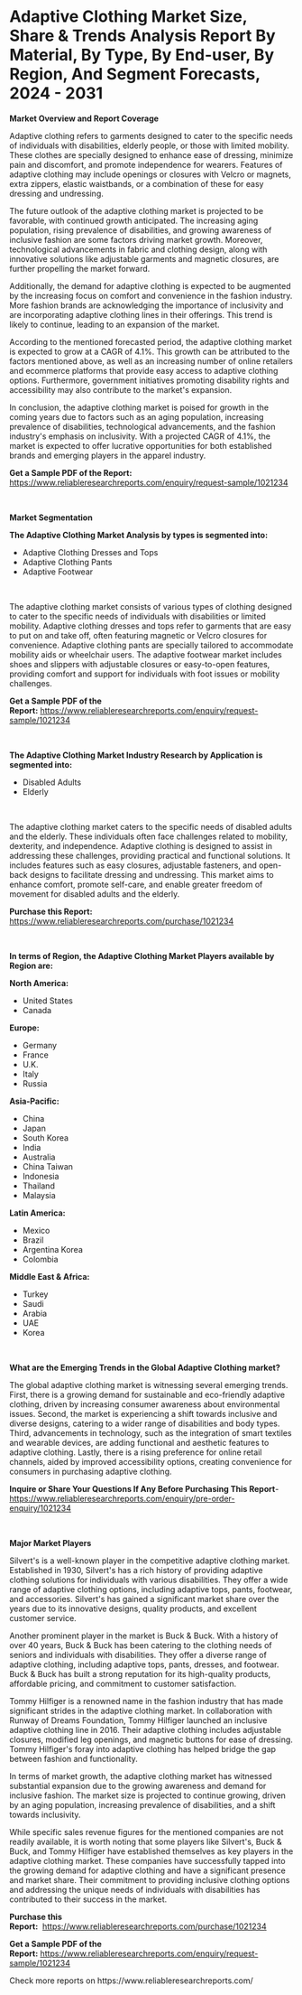 <p><h1>Adaptive Clothing Market Size, Share & Trends Analysis Report By Material, By Type, By End-user, By Region, And Segment Forecasts, 2024 - 2031</h1></p><p><strong>Market Overview and Report Coverage</strong></p>
<p><p>Adaptive clothing refers to garments designed to cater to the specific needs of individuals with disabilities, elderly people, or those with limited mobility. These clothes are specially designed to enhance ease of dressing, minimize pain and discomfort, and promote independence for wearers. Features of adaptive clothing may include openings or closures with Velcro or magnets, extra zippers, elastic waistbands, or a combination of these for easy dressing and undressing.</p><p>The future outlook of the adaptive clothing market is projected to be favorable, with continued growth anticipated. The increasing aging population, rising prevalence of disabilities, and growing awareness of inclusive fashion are some factors driving market growth. Moreover, technological advancements in fabric and clothing design, along with innovative solutions like adjustable garments and magnetic closures, are further propelling the market forward.</p><p>Additionally, the demand for adaptive clothing is expected to be augmented by the increasing focus on comfort and convenience in the fashion industry. More fashion brands are acknowledging the importance of inclusivity and are incorporating adaptive clothing lines in their offerings. This trend is likely to continue, leading to an expansion of the market.</p><p>According to the mentioned forecasted period, the adaptive clothing market is expected to grow at a CAGR of 4.1%. This growth can be attributed to the factors mentioned above, as well as an increasing number of online retailers and ecommerce platforms that provide easy access to adaptive clothing options. Furthermore, government initiatives promoting disability rights and accessibility may also contribute to the market's expansion.</p><p>In conclusion, the adaptive clothing market is poised for growth in the coming years due to factors such as an aging population, increasing prevalence of disabilities, technological advancements, and the fashion industry's emphasis on inclusivity. With a projected CAGR of 4.1%, the market is expected to offer lucrative opportunities for both established brands and emerging players in the apparel industry.</p></p>
<p><strong>Get a Sample PDF of the Report:</strong> <a href="https://www.reliableresearchreports.com/enquiry/request-sample/1021234">https://www.reliableresearchreports.com/enquiry/request-sample/1021234</a></p>
<p>&nbsp;</p>
<p><strong>Market Segmentation</strong></p>
<p><strong>The Adaptive Clothing Market Analysis by types is segmented into:</strong></p>
<p><ul><li>Adaptive Clothing Dresses and Tops</li><li>Adaptive Clothing Pants</li><li>Adaptive Footwear</li></ul></p>
<p>&nbsp;</p>
<p><p>The adaptive clothing market consists of various types of clothing designed to cater to the specific needs of individuals with disabilities or limited mobility. Adaptive clothing dresses and tops refer to garments that are easy to put on and take off, often featuring magnetic or Velcro closures for convenience. Adaptive clothing pants are specially tailored to accommodate mobility aids or wheelchair users. The adaptive footwear market includes shoes and slippers with adjustable closures or easy-to-open features, providing comfort and support for individuals with foot issues or mobility challenges.</p></p>
<p><strong>Get a Sample PDF of the Report:</strong>&nbsp;<a href="https://www.reliableresearchreports.com/enquiry/request-sample/1021234">https://www.reliableresearchreports.com/enquiry/request-sample/1021234</a></p>
<p>&nbsp;</p>
<p><strong>The Adaptive Clothing Market Industry Research by Application is segmented into:</strong></p>
<p><ul><li>Disabled Adults</li><li>Elderly</li></ul></p>
<p>&nbsp;</p>
<p><p>The adaptive clothing market caters to the specific needs of disabled adults and the elderly. These individuals often face challenges related to mobility, dexterity, and independence. Adaptive clothing is designed to assist in addressing these challenges, providing practical and functional solutions. It includes features such as easy closures, adjustable fasteners, and open-back designs to facilitate dressing and undressing. This market aims to enhance comfort, promote self-care, and enable greater freedom of movement for disabled adults and the elderly.</p></p>
<p><strong>Purchase this Report:</strong>&nbsp; <a href="https://www.reliableresearchreports.com/purchase/1021234">https://www.reliableresearchreports.com/purchase/1021234</a></p>
<p>&nbsp;</p>
<p><strong>In terms of Region, the Adaptive Clothing Market Players available by Region are:</strong></p>
<p>
    <p> <strong> North America: </strong>
        <ul>
            <li>United States</li>
            <li>Canada</li>
        </ul>
        </p> 
    <p> <strong> Europe: </strong>
        <ul>
            <li>Germany</li>
            <li>France</li>
            <li>U.K.</li>
            <li>Italy</li>
            <li>Russia</li>
        </ul>
        </p> 
    <p> <strong> Asia-Pacific: </strong>
        <ul>
            <li>China</li>
            <li>Japan</li>
            <li>South Korea</li>
            <li>India</li>
            <li>Australia</li>
            <li>China Taiwan</li>
            <li>Indonesia</li>
            <li>Thailand</li>
            <li>Malaysia</li>
        </ul>
        </p> 
    <p> <strong> Latin America: </strong>
        <ul>
            <li>Mexico</li>
            <li>Brazil</li>
            <li>Argentina Korea</li>
            <li>Colombia</li>
        </ul>
        </p> 
    <p> <strong> Middle East & Africa: </strong>
        <ul>
            <li>Turkey</li>
            <li>Saudi</li>
            <li>Arabia</li>
            <li>UAE</li>
            <li>Korea</li>
        </ul>
    </p>
    </p>
<p>&nbsp;</p>
<p><strong>What are the Emerging Trends in the Global Adaptive Clothing market?</strong></p>
<p><p>The global adaptive clothing market is witnessing several emerging trends. First, there is a growing demand for sustainable and eco-friendly adaptive clothing, driven by increasing consumer awareness about environmental issues. Second, the market is experiencing a shift towards inclusive and diverse designs, catering to a wider range of disabilities and body types. Third, advancements in technology, such as the integration of smart textiles and wearable devices, are adding functional and aesthetic features to adaptive clothing. Lastly, there is a rising preference for online retail channels, aided by improved accessibility options, creating convenience for consumers in purchasing adaptive clothing.</p></p>
<p><strong>Inquire or Share Your Questions If Any Before Purchasing This Report</strong>- <a href="https://www.reliableresearchreports.com/enquiry/pre-order-enquiry/1021234">https://www.reliableresearchreports.com/enquiry/pre-order-enquiry/1021234</a></p>
<p>&nbsp;</p>
<p><strong>Major Market Players</strong></p>
<p><p>Silvert's is a well-known player in the competitive adaptive clothing market. Established in 1930, Silvert's has a rich history of providing adaptive clothing solutions for individuals with various disabilities. They offer a wide range of adaptive clothing options, including adaptive tops, pants, footwear, and accessories. Silvert's has gained a significant market share over the years due to its innovative designs, quality products, and excellent customer service.</p><p>Another prominent player in the market is Buck & Buck. With a history of over 40 years, Buck & Buck has been catering to the clothing needs of seniors and individuals with disabilities. They offer a diverse range of adaptive clothing, including adaptive tops, pants, dresses, and footwear. Buck & Buck has built a strong reputation for its high-quality products, affordable pricing, and commitment to customer satisfaction.</p><p>Tommy Hilfiger is a renowned name in the fashion industry that has made significant strides in the adaptive clothing market. In collaboration with Runway of Dreams Foundation, Tommy Hilfiger launched an inclusive adaptive clothing line in 2016. Their adaptive clothing includes adjustable closures, modified leg openings, and magnetic buttons for ease of dressing. Tommy Hilfiger's foray into adaptive clothing has helped bridge the gap between fashion and functionality.</p><p>In terms of market growth, the adaptive clothing market has witnessed substantial expansion due to the growing awareness and demand for inclusive fashion. The market size is projected to continue growing, driven by an aging population, increasing prevalence of disabilities, and a shift towards inclusivity.</p><p>While specific sales revenue figures for the mentioned companies are not readily available, it is worth noting that some players like Silvert's, Buck & Buck, and Tommy Hilfiger have established themselves as key players in the adaptive clothing market. These companies have successfully tapped into the growing demand for adaptive clothing and have a significant presence and market share. Their commitment to providing inclusive clothing options and addressing the unique needs of individuals with disabilities has contributed to their success in the market.</p></p>
<p><strong>Purchase this Report:</strong>&nbsp;&nbsp;<a href="https://www.reliableresearchreports.com/purchase/1021234">https://www.reliableresearchreports.com/purchase/1021234</a></p>
<p></p>
<p><strong>Get a Sample PDF of the Report:</strong>&nbsp;<a href="https://www.reliableresearchreports.com/enquiry/request-sample/1021234">https://www.reliableresearchreports.com/enquiry/request-sample/1021234</a></p>
<p>Check more reports on https://www.reliableresearchreports.com/</p>
